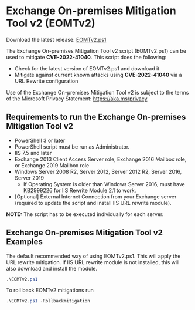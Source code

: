 # Exchange On-premises Mitigation Tool v2 (EOMTv2)

Download the latest release: [EOMTv2.ps1](https://github.com/microsoft/CSS-Exchange/releases/latest/download/EOMTv2.ps1)

The Exchange On-premises Mitigation Tool v2 script (EOMTv2.ps1) can be used to mitigate **CVE-2022-41040**. This script does the following:

- Check for the latest version of EOMTv2.ps1 and download it.
- Mitigate against current known attacks using **CVE-2022-41040** via a URL Rewrite configuration

Use of the Exchange On-premises Mitigation Tool v2 is subject to the terms of the Microsoft Privacy Statement: https://aka.ms/privacy

## Requirements to run the Exchange On-premises Mitigation Tool v2

- PowerShell 3 or later
- PowerShell script must be run as Administrator.
- IIS 7.5 and later
- Exchange 2013 Client Access Server role, Exchange 2016 Mailbox role, or Exchange 2019 Mailbox role
- Windows Server 2008 R2, Server 2012, Server 2012 R2, Server 2016, Server 2019
   - If Operating System is older than Windows Server 2016, must have [KB2999226](https://support.microsoft.com/en-us/topic/update-for-universal-c-runtime-in-windows-c0514201-7fe6-95a3-b0a5-287930f3560c) for IIS Rewrite Module 2.1 to work.
- [Optional] External Internet Connection from your Exchange server (required to update the script and install IIS URL rewrite module).

**NOTE:** The script has to be executed individually for each server.

## Exchange On-premises Mitigation Tool v2 Examples

The default recommended way of using EOMTv2.ps1. This will apply the URL rewrite mitigation. If IIS URL rewrite module is not installed, this will also download and install the module.

```powershell
.\EOMTv2.ps1
```

To roll back EOMTv2 mitigations run

```powershell
.\EOMTv2.ps1 -Rollbackmitigation
```

